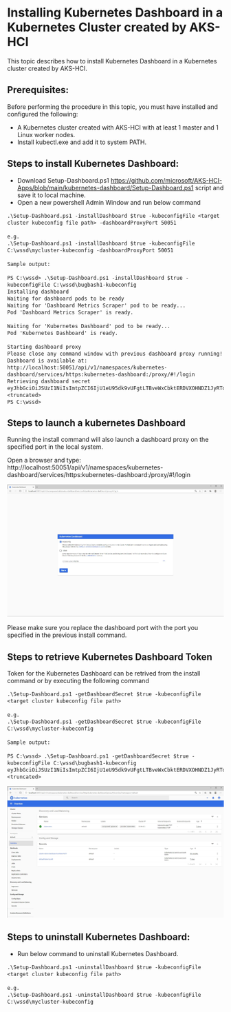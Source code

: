 # Installing Kubernetes Dashboard  in a Kubernetes Cluster created by AKS-HCI

This topic describes how to install Kubernetes Dashboard  in a Kubernetes cluster created by AKS-HCI. 



## Prerequisites:
Before performing the procedure in this topic, you must have installed and configured the following:

* A Kubernetes cluster created with AKS-HCI with at least 1 master and 1 Linux worker nodes.
* Install kubectl.exe and add it to system PATH. 

## Steps to install Kubernetes Dashboard:
* Download Setup-Dashboard.ps1 https://github.com/microsoft/AKS-HCI-Apps/blob/main/kubernetes-dashboard/Setup-Dashboard.ps1 script and save it to local machine.
* Open a new powershell Admin Window and run below command
 ```
 .\Setup-Dashboard.ps1 -installDashboard $true -kubeconfigFile <target cluster kubeconfig file path> -dashboardProxyPort 50051
 
 e.g. 
 .\Setup-Dashboard.ps1 -installDashboard $true -kubeconfigFile C:\wssd\mycluster-kubeconfig -dashboardProxyPort 50051

 Sample output: 

 PS C:\wssd> .\Setup-Dashboard.ps1 -installDashboard $true -kubeconfigFile C:\wssd\bugbash1-kubeconfig
 Installing dashboard
 Waiting for dashboard pods to be ready
 Waiting for 'Dashboard Metrics Scraper' pod to be ready...
 Pod 'Dashboard Metrics Scraper' is ready.

 Waiting for 'Kubernetes Dashboard' pod to be ready...
 Pod 'Kubernetes Dashboard' is ready.

 Starting dashboard proxy
 Please close any command window with previous dashboard proxy running!
 Dashboard is available at: http://localhost:50051/api/v1/namespaces/kubernetes-dashboard/services/https:kubernetes-dashboard:/proxy/#!/login
 Retrieving dashboard secret
 eyJhbGciOiJSUzI1NiIsImtpZCI6IjU1eU95dk9vUFgtLTBveWxCbktERDVXOHNDZ1JyRTdYWVFEcTNlTTZnelkifQ.eyJpc3MiOiJrdWJlcm5ldGVzL3NlcnZpY2VhY2NvdW50Iiwia3ViZXJuZXRlcy5pby9zZXJ2aWNlYWNjb3VudC9uYW1lc3BhY2UiOiJkZWZhdWx0Iiwia3ViZXJuZXRlcy5p <truncated>
 PS C:\wssd>
 ```

 ## Steps to launch a kubernetes Dashboard

 Running the install command will also launch a dashboard proxy on the specified port in the local system.

 Open a browser and type: http://localhost:50051/api/v1/namespaces/kubernetes-dashboard/services/https:kubernetes-dashboard:/proxy/#!/login
 
![dashboard1](Images/dashboard1.jpg)

 Please make sure you replace the dashboard port with the port you specified in the previous install command.


## Steps to retrieve Kubernetes Dashboard Token

 Token for the Kubernetes Dashboard can be retrived from the install command or by executing the following command

 ```
 .\Setup-Dashboard.ps1 -getDashboardSecret $true -kubeconfigFile <target cluster kubeconfig file path>
 
 e.g. 
 .\Setup-Dashboard.ps1 -getDashboardSecret $true -kubeconfigFile C:\wssd\mycluster-kubeconfig

 Sample output: 

 PS C:\wssd> .\Setup-Dashboard.ps1 -getDashboardSecret $true -kubeconfigFile C:\wssd\bugbash1-kubeconfig 
 eyJhbGciOiJSUzI1NiIsImtpZCI6IjU1eU95dk9vUFgtLTBveWxCbktERDVXOHNDZ1JyRTdYWVFEcTNlTTZnelkifQ.eyJpc3MiOiJrdWJlcm5ldGVzL3NlcnZpY2VhY2NvdW50Iiwia3ViZXJuZXRlcy5pby9zZXJ2aWNlYWNjb3VudC9uYW1lc3BhY2UiOiJkZWZhdWx0Iiwia3ViZXJuZXRlcy5 <truncated>
 ```
![dashboard2](Images/dashboard2.jpg)

## Steps to uninstall Kubernetes Dashboard:

* Run below command to uninstall Kubernetes Dashboard.
 ```
 .\Setup-Dashboard.ps1 -uninstallDashboard $true -kubeconfigFile <target cluster kubeconfig file path>
 
 e.g. 
 .\Setup-Dashboard.ps1 -uninstallDashboard $true -kubeconfigFile C:\wssd\mycluster-kubeconfig
  ```
